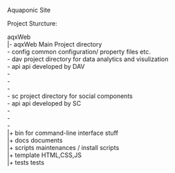 Aquaponic Site  

Project Sturcture:  

aqxWeb  
|- aqxWeb 	   Main Project directory  
    - config   common configuration/ property files etc.  
    - dav      project directory for data analytics and visulization  
      - api    api developed by DAV  
      -    
      -  
      -  
    - sc       project directory for social components  
      - api    api developed by SC  
      -  
      -  
      -  
|+ bin         for command-line interface stuff  
|+ docs        documents  
|+ scripts     maintenances / install scripts  
|+ template    HTML,CSS,JS  
|+ tests       tests  
